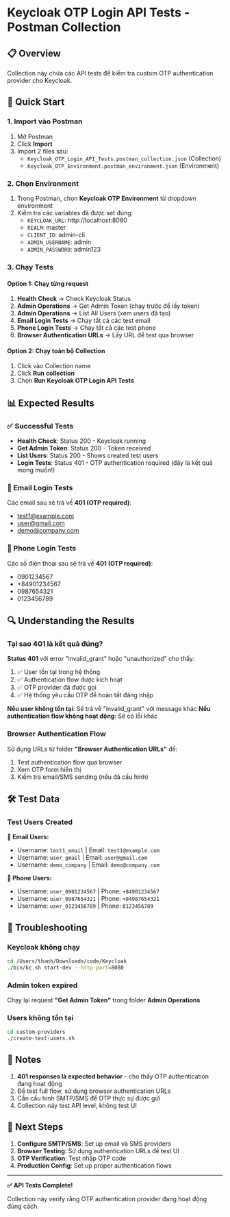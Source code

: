 # Keycloak OTP Login API Tests - Postman Collection

## 📋 Overview

Collection này chứa các API tests để kiểm tra custom OTP authentication provider cho Keycloak.

## 🚀 Quick Start

### 1. Import vào Postman

1. Mở Postman
2. Click **Import**
3. Import 2 files sau:
   - `Keycloak_OTP_Login_API_Tests.postman_collection.json` (Collection)
   - `Keycloak_OTP_Environment.postman_environment.json` (Environment)

### 2. Chọn Environment

1. Trong Postman, chọn **Keycloak OTP Environment** từ dropdown environment
2. Kiểm tra các variables đã được set đúng:
   - `KEYCLOAK_URL`: http://localhost:8080
   - `REALM`: master
   - `CLIENT_ID`: admin-cli
   - `ADMIN_USERNAME`: admin
   - `ADMIN_PASSWORD`: admin123

### 3. Chạy Tests

#### Option 1: Chạy từng request

1. **Health Check** → Check Keycloak Status
2. **Admin Operations** → Get Admin Token (chạy trước để lấy token)
3. **Admin Operations** → List All Users (xem users đã tạo)
4. **Email Login Tests** → Chạy tất cả các test email
5. **Phone Login Tests** → Chạy tất cả các test phone
6. **Browser Authentication URLs** → Lấy URL để test qua browser

#### Option 2: Chạy toàn bộ Collection

1. Click vào Collection name
2. Click **Run collection**
3. Chọn **Run Keycloak OTP Login API Tests**

## 📊 Expected Results

### ✅ Successful Tests

- **Health Check**: Status 200 - Keycloak running
- **Get Admin Token**: Status 200 - Token received
- **List Users**: Status 200 - Shows created test users
- **Login Tests**: Status 401 - OTP authentication required (đây là kết quả mong muốn!)

### 📧 Email Login Tests

Các email sau sẽ trả về **401 (OTP required)**:
- test1@example.com
- user@gmail.com  
- demo@company.com

### 📱 Phone Login Tests

Các số điện thoại sau sẽ trả về **401 (OTP required)**:
- 0901234567
- +84901234567
- 0987654321
- 0123456789

## 🔍 Understanding the Results

### Tại sao 401 là kết quả đúng?

**Status 401** với error "invalid_grant" hoặc "unauthorized" cho thấy:

1. ✅ User tồn tại trong hệ thống
2. ✅ Authentication flow được kích hoạt  
3. ✅ OTP provider đã được gọi
4. ✅ Hệ thống yêu cầu OTP để hoàn tất đăng nhập

**Nếu user không tồn tại**: Sẽ trả về "invalid_grant" với message khác
**Nếu authentication flow không hoạt động**: Sẽ có lỗi khác

### Browser Authentication Flow

Sử dụng URLs từ folder **"Browser Authentication URLs"** để:
1. Test authentication flow qua browser
2. Xem OTP form hiển thị
3. Kiểm tra email/SMS sending (nếu đã cấu hình)

## 🛠️ Test Data

### Test Users Created

**📧 Email Users:**
- Username: `test1_email` | Email: `test1@example.com`
- Username: `user_gmail` | Email: `user@gmail.com`  
- Username: `demo_company` | Email: `demo@company.com`

**📱 Phone Users:**
- Username: `user_0901234567` | Phone: `+84901234567`
- Username: `user_0987654321` | Phone: `+84987654321`
- Username: `user_0123456789` | Phone: `0123456789`

## 🔧 Troubleshooting

### Keycloak không chạy
```bash
cd /Users/thanh/Downloads/code/Keycloak
./bin/kc.sh start-dev --http-port=8080
```

### Admin token expired
Chạy lại request **"Get Admin Token"** trong folder **Admin Operations**

### Users không tồn tại
```bash
cd custom-providers
./create-test-users.sh
```

## 📝 Notes

1. **401 responses là expected behavior** - cho thấy OTP authentication đang hoạt động
2. Để test full flow, sử dụng browser authentication URLs
3. Cần cấu hình SMTP/SMS để OTP thực sự được gửi
4. Collection này test API level, không test UI

## 🎯 Next Steps

1. **Configure SMTP/SMS**: Set up email và SMS providers
2. **Browser Testing**: Sử dụng authentication URLs để test UI
3. **OTP Verification**: Test nhập OTP code
4. **Production Config**: Set up proper authentication flows

---

**✅ API Tests Complete!** 

Collection này verify rằng OTP authentication provider đang hoạt động đúng cách.
